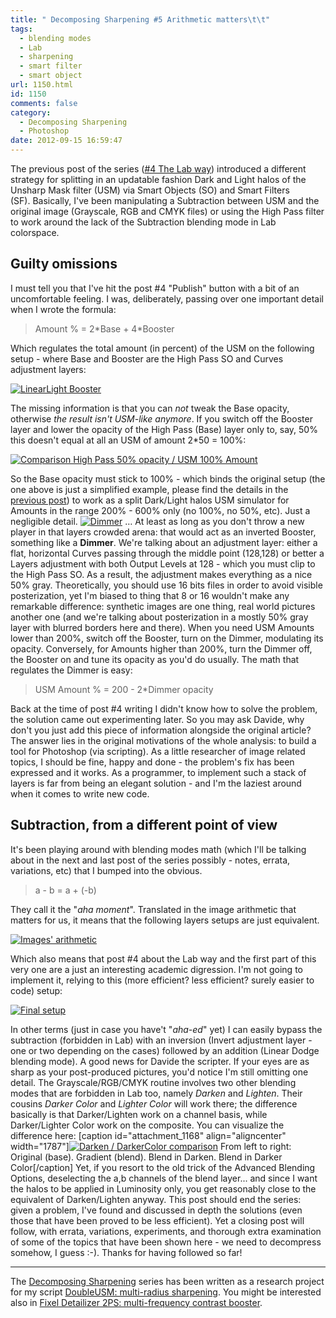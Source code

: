 ```yaml
---
title: " Decomposing Sharpening #5 Arithmetic matters\t\t"
tags:
  - blending modes
  - Lab
  - sharpening
  - smart filter
  - smart object
url: 1150.html
id: 1150
comments: false
category:
  - Decomposing Sharpening
  - Photoshop
date: 2012-09-15 16:59:47
---
```


The previous post of the series ([#4 The Lab way](http://localhost:8888/2012/09/decomposing-sharpening-part4-the-lab-way/ "Decomposing Sharpening #4 The Lab way")) introduced a different strategy for splitting in an updatable fashion Dark and Light halos of the Unsharp Mask filter (USM) via Smart Objects (SO) and Smart Filters (SF). Basically, I've been manipulating a Subtraction between USM and the original image (Grayscale, RGB and CMYK files) or using the High Pass filter to work around the lack of the Subtraction blending mode in Lab colorspace.

Guilty omissions
----------------

I must tell you that I've hit the post #4 "Publish" button with a bit of an uncomfortable feeling. I was, deliberately, passing over one important detail when I wrote the formula:

> Amount % = 2\*Base + 4\*Booster

Which regulates the total amount (in percent) of the USM on the following setup - where Base and Booster are the High Pass SO and Curves adjustment layers:

[![LinearLight Booster](http://localhost:8888/wp-content/uploads/2012/09/LinearLightBooster.jpg "LinearLight Booster")](http://localhost:8888/wp-content/uploads/2012/09/LinearLightBooster.jpg)

The missing information is that you can _not_ tweak the Base opacity, otherwise _the result isn't USM-like anymore_. If you switch off the Booster layer and lower the opacity of the High Pass (Base) layer only to, say, 50% this doesn't equal at all an USM of amount 2*50 = 100%:

[![Comparison High Pass 50% opacity / USM 100% Amount](http://localhost:8888/wp-content/uploads/2012/09/Comparison50.jpg "Comparison High Pass 50% opacity / USM 100% Amount")](http://localhost:8888/wp-content/uploads/2012/09/Comparison50.jpg)

So the Base opacity must stick to 100% - which binds the original setup (the one above is just a simplified example, please find the details in the [previous post](http://localhost:8888/2012/09/decomposing-sharpening-part4-the-lab-way/ "Decomposing Sharpening #4 The Lab way")) to work as a split Dark/Light halos USM simulator for Amounts in the range 200% - 600% only (no 100%, no 50%, etc). Just a negligible detail. [![Dimmer](http://localhost:8888/wp-content/uploads/2012/09/Dimmer-130x300.jpg "Dimmer")](http://localhost:8888/wp-content/uploads/2012/09/Dimmer.jpg) … At least as long as you don't throw a new player in that layers crowded arena: that would act as an inverted Booster, something like a **Dimmer**. We're talking about an adjustment layer: either a flat, horizontal Curves passing through the middle point (128,128) or better a Layers adjustment with both Output Levels at 128 - which you must clip to the High Pass SO. As a result, the adjustment makes everything as a nice 50% gray. Theoretically, you should use 16 bits files in order to avoid visible posterization, yet I'm biased to thing that 8 or 16 wouldn't make any remarkable difference: synthetic images are one thing, real world pictures another one (and we're talking about posterization in a mostly 50% gray layer with blurred borders here and there). When you need USM Amounts lower than 200%, switch off the Booster, turn on the Dimmer, modulating its opacity. Conversely, for Amounts higher than 200%, turn the Dimmer off, the Booster on and tune its opacity as you'd do usually. The math that regulates the Dimmer is easy:

> USM Amount % = 200 - 2*Dimmer opacity

Back at the time of post #4 writing I didn't know how to solve the problem, the solution came out experimenting later. So you may ask Davide, why don't you just add this piece of information alongside the original article? The answer lies in the original motivations of the whole analysis: to build a tool for Photoshop (via scripting). As a little researcher of image related topics, I should be fine, happy and done - the problem's fix has been expressed and it works. As a programmer, to implement such a stack of layers is far from being an elegant solution - and I'm the laziest around when it comes to write new code.

Subtraction, from a different point of view
-------------------------------------------

It's been playing around with blending modes math (which I'll be talking about in the next and last post of the series possibly - notes, errata, variations, etc) that I bumped into the obvious.

> a - b = a + (-b)

They call it the "_aha moment_". Translated in the image arithmetic that matters for us, it means that the following layers setups are just equivalent.

[![Images' arithmetic](http://localhost:8888/wp-content/uploads/2012/09/Arithmetic.jpg "Images' arithmetic")](http://localhost:8888/wp-content/uploads/2012/09/Arithmetic.jpg)

Which also means that post #4 about the Lab way and the first part of this very one are a just an interesting academic digression. I'm not going to implement it, relying to this (more efficient? less efficient? surely easier to code) setup:

[![Final setup](http://localhost:8888/wp-content/uploads/2012/09/Final.jpg "Final setup")](http://localhost:8888/wp-content/uploads/2012/09/Final.jpg)

In other terms (just in case you have't "_aha-ed_" yet) I can easily bypass the subtraction (forbidden in Lab) with an inversion (Invert adjustment layer - one or two depending on the cases) followed by an addition (Linear Dodge blending mode). A good news for Davide the scripter. If your eyes are as sharp as your post-produced pictures, you'd notice I'm still omitting one detail. The Grayscale/RGB/CMYK routine involves two other blending modes that are forbidden in Lab too, namely _Darken_ and _Lighten_. Their cousins _Darker Color_ and _Lighter Color_ will work there; the difference basically is that Darker/Lighten work on a channel basis, while Darker/Lighter Color work on the composite. You can visualize the difference here: \[caption id="attachment_1168" align="aligncenter" width="1787"\][![Darken / DarkerColor comparison](http://localhost:8888/wp-content/uploads/2012/09/DarkenDarkerColor_Comparison.jpg "Darken / DarkerColor comparison")](http://localhost:8888/wp-content/uploads/2012/09/DarkenDarkerColor_Comparison.jpg) From left to right: Original (base). Gradient (blend). Blend in Darken. Blend in Darker Color\[/caption\] Yet, if you resort to the old trick of the Advanced Blending Options, deselecting the a,b channels of the blend layer... and since I want the halos to be applied in Luminosity only, you get reasonably close to the equivalent of Darken/Lighten anyway. This post should end the series: given a problem, I've found and discussed in depth the solutions (even those that have been proved to be less efficient). Yet a closing post will follow, with errata, variations, experiments, and thorough extra examination of some of the topics that have been shown here - we need to decompress somehow, I guess :-). Thanks for having followed so far!

* * *

The [Decomposing Sharpening](http://localhost:8888/category/photoshop/decomposing-sharpening/ "Decomposing Sharpening") series has been written as a research project for my script [DoubleUSM: multi-radius sharpening](http://www.cs-extensions.com/products/doubleusm/ "DoubleUSM: multi-radius Sharpening"). You might be interested also in [Fixel Detailizer 2PS: multi-frequency contrast booster](http://www.cs-extensions.com/products/detailizer/ "Fixel Detailizer 2 PS").